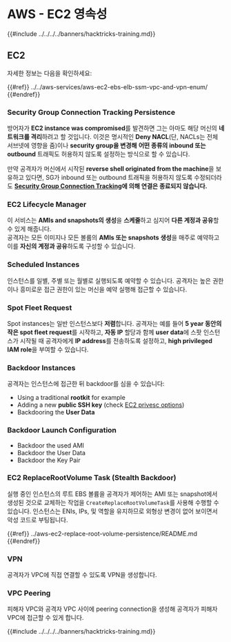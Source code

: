 # AWS - EC2 영속성

{{#include ../../../../banners/hacktricks-training.md}}

## EC2

자세한 정보는 다음을 확인하세요:

{{#ref}}
../../aws-services/aws-ec2-ebs-elb-ssm-vpc-and-vpn-enum/
{{#endref}}

### Security Group Connection Tracking Persistence

방어자가 **EC2 instance was compromised**를 발견하면 그는 아마도 해당 머신의 **네트워크를 격리**하려고 할 것입니다. 이것은 명시적인 **Deny NACL**(단, NACLs는 전체 서브넷에 영향을 줌)이나 **security group을 변경해** **어떤 종류의 inbound 또는 outbound** 트래픽도 허용하지 않도록 설정하는 방식으로 할 수 있습니다.

만약 공격자가 머신에서 시작된 **reverse shell originated from the machine**을 보유하고 있다면, SG가 inbound 또는 outbound 트래픽을 허용하지 않도록 수정되더라도 [**Security Group Connection Tracking**](https://docs.aws.amazon.com/AWSEC2/latest/UserGuide/security-group-connection-tracking.html)**에 의해 연결은 종료되지 않습니다.**

### EC2 Lifecycle Manager

이 서비스는 **AMIs and snapshots의 생성**을 **스케줄**하고 심지어 **다른 계정과 공유**할 수 있게 해줍니다.\
공격자는 모든 이미지나 모든 볼륨의 **AMIs 또는 snapshots 생성**을 매주로 예약하고 이를 **자신의 계정과 공유**하도록 구성할 수 있습니다.

### Scheduled Instances

인스턴스를 일별, 주별 또는 월별로 실행되도록 예약할 수 있습니다. 공격자는 높은 권한이나 흥미로운 접근 권한이 있는 머신을 예약 실행해 접근할 수 있습니다.

### Spot Fleet Request

Spot instances는 일반 인스턴스보다 **저렴**합니다. 공격자는 예를 들어 **5 year 동안의 작은 spot fleet request**를 시작하고, **자동 IP** 할당과 함께 **user data**에 스팟 인스턴스가 시작될 때 공격자에게 **IP address**를 전송하도록 설정하고, **high privileged IAM role**을 부여할 수 있습니다.

### Backdoor Instances

공격자는 인스턴스에 접근한 뒤 backdoor를 심을 수 있습니다:

- Using a traditional **rootkit** for example
- Adding a new **public SSH key** (check [EC2 privesc options](../../aws-privilege-escalation/aws-ec2-privesc/README.md))
- Backdooring the **User Data**

### **Backdoor Launch Configuration**

- Backdoor the used AMI
- Backdoor the User Data
- Backdoor the Key Pair

### EC2 ReplaceRootVolume Task (Stealth Backdoor)

실행 중인 인스턴스의 루트 EBS 볼륨을 공격자가 제어하는 AMI 또는 snapshot에서 생성된 것으로 교체하는 작업을 `CreateReplaceRootVolumeTask`를 사용해 수행할 수 있습니다. 인스턴스는 ENIs, IPs, 및 역할을 유지하므로 외형상 변경이 없어 보이면서 악성 코드로 부팅됩니다.

{{#ref}}
../aws-ec2-replace-root-volume-persistence/README.md
{{#endref}}

### VPN

공격자가 VPC에 직접 연결할 수 있도록 VPN을 생성합니다.

### VPC Peering

피해자 VPC와 공격자 VPC 사이에 peering connection을 생성해 공격자가 피해자 VPC에 접근할 수 있게 합니다.

{{#include ../../../../banners/hacktricks-training.md}}
